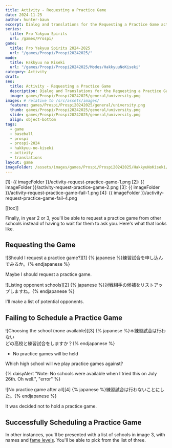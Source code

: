 ```yaml
---
title: Activity - Requesting a Practice Game
date: 2024-11-25
author: hunter-baun
excerpt: Dialog and translations for the Requesting a Practice Game activity
series:
  title: Pro Yakyuu Spirits
  url: /games/Prospi/
game: 
  title: Pro Yakyuu Spirits 2024-2025
  url: "/games/Prospi/Prospi20242025/"
mode: 
  title: Hakkyuu no Kiseki
  url: "/games/Prospi/Prospi20242025/Modes/HakkyuuNoKiseki"
category: Activity
draft: 
seo:
  title: Activity - Requesting a Practice Game
  description: Dialog and Translations for the Requesting a Practice Game activity
  image: games/Prospi/Prospi20242025/general/university.png
images: # relative to /src/assets/images/
  feature: games/Prospi/Prospi20242025/general/university.png
  thumb: games/Prospi/Prospi20242025/general/university.png
  slide: games/Prospi/Prospi20242025/general/university.png
  align: object-bottom
tags:
  - game
  - baseball
  - prospi
  - prospi-2024
  - hakkyuu-no-kiseki
  - activity
  - translations
layout: game
imageFolder: /assets/images/games/Prospi/Prospi20242025/HakkyuNoKiseki/Activities/Requesting-a-Practice-Game
---
```

[1]: {{ imageFolder }}/activity-request-practice-game-1.png
[2]: {{ imageFolder }}/activity-request-practice-game-2.png
[3]: {{ imageFolder }}/activity-request-practice-game-fail-1.png
[4]: {{ imageFolder }}/activity-request-practice-game-fail-4.png

[[toc]]

<article class="prose max-w-xl lg:max-w-4xl lg:prose-lg">

Finally, in year 2 or 3, you'll be able to request a practice game from other schools instead of having to wait for them to ask you. Here's what that looks like.

## Requesting the Game
![Should I request a practice game?][1]
{% japanese %}練習試合を申し込んでみるか。{% endjapanese %}

Maybe I should request a practice game.

![Listing opponent schools][2]
{% japanese %}対戦相手の候補をリストアップしますね。{% endjapanese %}

I'll make a list of potential opponents.

## Failing to Schedule a Practice Game
![Choosing the school (none available)][3]
{% japanese %}＊練習試合は行わない<br />どの高校と練習試合をしますか？{% endjapanese %}

* No practice games will be held

Which high school will we play practice games against?

{% daisyAlert "Note: No schools were available when I tried this on July 26th. Oh well.", "error" %}

![No practice game after all][4]
{% japanese %}練習試合は行わないことにした。{% endjapanese %}

It was decided not to hold a practice game.

## Successfully Scheduling a Practice Game
In other instances, you'll be presented with a list of schools in image 3, with names and [fame levels](../../General/Lists/#fame-levels). You'll be able to pick from the list of three.

</article>